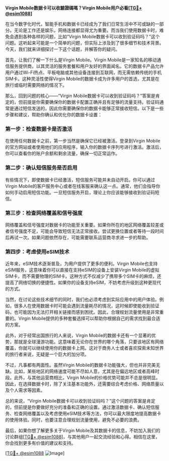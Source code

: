 **Virgin Mobile数据卡可以收驗證碼嗎？Virgin Mobile用户必看[[TG💪+ @esim1088](https://t.me/s/esim1088)]**

在当今数字化时代，智能手机和数据卡已经成为了我们日常生活中不可或缺的一部分。无论是工作还是娱乐，网络连接都显得尤为重要。而当我们使用数据卡时，难免会遇到各种各样的问题，比如“Virgin Mobile数据卡可以收到验证码吗？”这个问题。这听起来可能是一个简单的问题，但实际上涉及到了很多细节和技术背景。今天，我们就来详细探讨一下这个话题，并解答你的疑问。

首先，让我们了解一下什么是Virgin Mobile。Virgin Mobile是一家知名的移动通信服务提供商，以其灵活的服务套餐和用户友好的界面闻名。它的数据卡产品允许用户通过Wi-Fi热点、平板电脑或其他设备连接到互联网，而无需依赖传统的手机SIM卡。这种灵活性使得Virgin Mobile的数据卡成为许多用户的首选，尤其是在旅行或临时需要网络的情况下。

那么，回到问题的核心——“Virgin Mobile数据卡可以收到验证码吗？”答案是肯定的，但前提是你需要确保你的数据卡配置正确并且有足够的流量支持。验证码通常是通过短信发送的，因此你需要确保你的数据卡能够正常接收短信。以下是一些步骤和建议，帮助你确认和优化你的数据卡设置：

### 第一步：检查数据卡是否激活

在使用任何数据卡之前，第一步当然是确保它已经被激活。登录到Virgin Mobile的官方网站或者使用他们的应用程序，输入你的数据卡序列号进行激活。激活后，你可以查看你的账户余额和剩余流量，确保一切正常运作。

### 第二步：确认短信服务是否启用

有些情况下，即使数据卡已经激活，短信服务可能并未自动开启。你可以通过Virgin Mobile的客户服务中心或者在线客服来确认这一点。通常，他们会指导你如何手动启用短信功能。一旦短信服务开启，理论上你应该能够接收到验证码短信。

### 第三步：检查网络覆盖和信号强度

网络覆盖和信号强度对数据卡的功能至关重要。如果你所在的地区网络覆盖较差或者信号强度不足，可能会导致短信无法正常接收。尝试更换位置或者等待一段时间后再试一次。如果问题依然存在，可能需要联系运营商寻求进一步的帮助。

### 第四步：考虑使用eSIM技术

近年来，eSIM技术逐渐普及，为用户提供了更多的便利。Virgin Mobile也支持eSIM服务，这意味着你可以直接在支持eSIM的设备上安装Virgin Mobile的虚拟SIM卡，而不需要物理的SIM卡。这种方式不仅减少了携带多个SIM卡的麻烦，还提高了网络切换的便捷性。如果你的设备支持eSIM，不妨考虑升级到这种更现代的方式。

当然，在讨论这些技术细节的同时，我们也必须考虑到实际应用中的用户体验。例如，很多人在使用数据卡时可能会遇到流量耗尽的情况，这时候即使能收到验证码，也可能因为无法打开相关链接而感到困扰。因此，合理规划流量使用是非常重要的。Virgin Mobile提供的多种套餐选择可以帮助你根据自己的需求找到最合适的方案。

此外，对于经常出国旅行的人来说，Virgin Mobile的数据卡还有一个显著的优势，那就是全球漫游功能。这意味着无论你在世界的哪个角落，只要该地区有网络覆盖，你就可以继续使用你的数据卡上网。这对于商务人士或者喜欢探索未知世界的旅行者来说，无疑是一个巨大的加分项。

不过，凡事都有两面性。虽然Virgin Mobile的数据卡功能强大，但也并非完美无缺。比如，某些地区的网络速度可能不尽如人意，尤其是在偏远地区或者高峰时段。此外，与其他运营商相比，Virgin Mobile的价格优势可能并不总是很明显。因此，在选择数据卡时，除了关注基本功能外，还需要综合考虑价格、网络质量以及个人需求等因素。

总的来说，“Virgin Mobile数据卡可以收到验证码吗？”这个问题的答案是肯定的，但前提是你要做好充分的准备和正确的设置。通过激活数据卡、确认短信服务、检查网络覆盖以及考虑使用eSIM技术等方法，你可以最大限度地提高数据卡的使用体验。同时，也要注意合理规划流量使用，避免不必要的浪费。

最后，如果你想了解更多关于Virgin Mobile及其数据卡的信息，不妨加入我们的讨论群组[[TG💪+ @esim1088](https://t.me/s/esim1088)]，与其他用户一起交流经验和心得。相信在这里，你会找到更多有价值的建议和支持。

[[TG💪+ @esim1088](https://t.me/s/esim1088) ![Image](https://i.postimg.cc/4NQfJmqS/Snipaste-2025-05-13-00-14-12.png)]